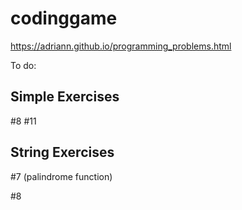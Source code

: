 # codinggame

https://adriann.github.io/programming_problems.html

To do: 

Simple Exercises
----------------
#8
#11

String Exercises
----------------
#7 (palindrome function)

#8
